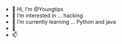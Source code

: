 - 👋 Hi, I’m @Youngtips
- 👀 I’m interested in ... hacking
- 🌱 I’m currently learning ... Python and java
- 💞️ 
- 📫 

<!---
Youngtips/Youngtips is a ✨ special ✨ repository because its `README.md` (this file) appears on your GitHub profile.
You can click the Preview link to take a look at your changes.
--->
